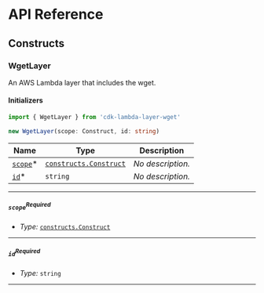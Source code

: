 # API Reference <a name="API Reference" id="api-reference"></a>

## Constructs <a name="Constructs" id="constructs"></a>

### WgetLayer <a name="cdk-lambda-layer-wget.WgetLayer" id="cdklambdalayerwgetwgetlayer"></a>

An AWS Lambda layer that includes the wget.

#### Initializers <a name="cdk-lambda-layer-wget.WgetLayer.Initializer" id="cdklambdalayerwgetwgetlayerinitializer"></a>

```typescript
import { WgetLayer } from 'cdk-lambda-layer-wget'

new WgetLayer(scope: Construct, id: string)
```

| **Name** | **Type** | **Description** |
| --- | --- | --- |
| [`scope`](#cdklambdalayerwgetwgetlayerparameterscope)<span title="Required">*</span> | [`constructs.Construct`](#constructs.Construct) | *No description.* |
| [`id`](#cdklambdalayerwgetwgetlayerparameterid)<span title="Required">*</span> | `string` | *No description.* |

---

##### `scope`<sup>Required</sup> <a name="cdk-lambda-layer-wget.WgetLayer.parameter.scope" id="cdklambdalayerwgetwgetlayerparameterscope"></a>

- *Type:* [`constructs.Construct`](#constructs.Construct)

---

##### `id`<sup>Required</sup> <a name="cdk-lambda-layer-wget.WgetLayer.parameter.id" id="cdklambdalayerwgetwgetlayerparameterid"></a>

- *Type:* `string`

---








